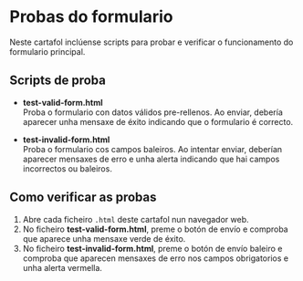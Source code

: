 # Probas do formulario

Neste cartafol inclúense scripts para probar e verificar o funcionamento do formulario principal.

## Scripts de proba

- **test-valid-form.html**  
  Proba o formulario con datos válidos pre-rellenos. Ao enviar, debería aparecer unha mensaxe de éxito indicando que o formulario é correcto.

- **test-invalid-form.html**  
  Proba o formulario cos campos baleiros. Ao intentar enviar, deberían aparecer mensaxes de erro e unha alerta indicando que hai campos incorrectos ou baleiros.

## Como verificar as probas

1. Abre cada ficheiro `.html` deste cartafol nun navegador web.
2. No ficheiro **test-valid-form.html**, preme o botón de envío e comproba que aparece unha mensaxe verde de éxito.
3. No ficheiro **test-invalid-form.html**, preme o botón de envío baleiro e comproba que aparecen mensaxes de erro nos campos obrigatorios e unha alerta vermella.


